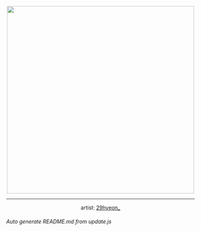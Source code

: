 
<p align="center">
  <img width="500" src="https://nekos.best/api/v2/neko/0670.png">
  <hr/>
  <center>
    artist: <a href="https://www.pixiv.net/en/artworks/93973491">29hyeon_</a>
  </center>
</p>


###### Auto generate README.md from update.js

